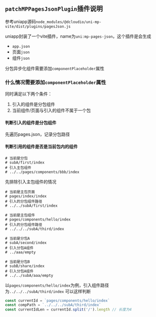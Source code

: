 ## `patchMPPagesJsonPlugin`插件说明
参考uniapp源码`node_modules/@dcloudio/uni-mp-vite/dist/plugins/pagesJson.js`

uniapp封装了一个vite插件，name为`uni:mp-pages-json`，这个插件是会生成
- `app.json`
- 页面`json`
- 组件`json`

分包异步化组件需要添加`componentPlaceholder`属性

### 什么情况需要添加`componentPlaceholder`属性
同时满足以下两个条件：

1. 引入的组件是分包组件
2. 当前组件/页面与引入的组件不属于一个包

#### 判断引入的组件是分包组件
先遍历pages.json，记录分包路径

#### 判断引用的组件是否是当前包内的组件
```shell
# 当前是分包
# subA/first/index
# 引入主包组件
# ../../pages/components/bbb/index
```
先排除引入主包组件的情况

```shell
# 当前是主包页面
# pages/index/index
# 引入的分包组件路径
# ../../subA/first/index
```
```shell
# 当前是主包组件
# pages/components/hello/index
# 引入的分包组件路径
# ../../../subA/third/index
```

```shell
# 当前是分包A
# subA/second/index
# 引入分包A组件
# ../aaa/empty
```
```shell
# 当前是分包B
# subB/share/index
# 引入分包A组件
# ../../subA/aaa/empty
```
以`pages/components/hello/index`为例，引入组件路径为`../../../subA/third/index`
可以这样判断
```js
const currentId = `pages/components/hello/index`
const compPath = `../../../subA/third/index`
const currentIdLen = currentId.split('/').length // 长度为4
```